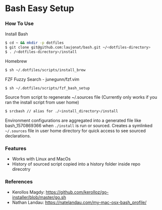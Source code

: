 # Bash Easy Setup

### How To Use

Install Bash
```sh
$ cd ~ && mkdir -p dotfiles
$ git clone git@github.com:laujonat/bash.git ~/<dotfiles-directory>
$ . /<dotfiles-directory>/install
```

Homebrew
```sh
$ sh ~/.dotfiles/scripts/install_brew
```

FZF Fuzzy Search - junegunn/fzf.vim
```
$ sh ~/.dotfiles/scripts/fzf_bash_setup
```

Source from script to regenerate ~/.sources file (Currently only works if you ran the install script from user home)
```sh
$ srcbash // alias for ./<install_directory>/install
```

Environment configurations are aggregated into a generated file like bash_1570869366 when `./install` is run or sourced.
Creates a symlinked `~/.sources` file in user home directory for quick access to see sourced declarations.


### Features
- Works with Linux and MacOs
- History of sourced script copied into a history folder inside repo direcotry

### References
- Kerollos Magdy: https://github.com/kerolloz/go-installer/blob/master/go.sh
- Nathan Landau: https://natelandau.com/my-mac-osx-bash_profile/
